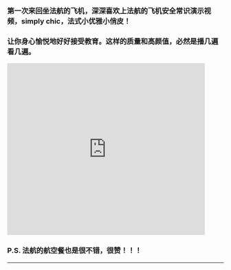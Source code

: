 <!-- 
.. link: 
.. description: 
.. tags: other
.. date: 2015/07/20 15:45:32
.. title: simply chic
.. slug: simply-chic
-->


### 第一次来回坐法航的飞机，深深喜欢上法航的飞机安全常识演示视频，simply chic，法式小优雅小俏皮！

### 让你身心愉悦地好好接受教育。这样的质量和高颜值，必然是播几遍看几遍。


<iframe frameborder="0" width="460" height="400" src="http://v.qq.com/iframe/player.html?vid=t0149b956nu&tiny=0&auto=0" allowfullscreen></iframe>


### P.S. 法航的航空餐也是很不错，很赞！！！

 * * *